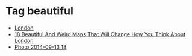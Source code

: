 <!--
title: Tag beautiful
date: 2020-06-28T14:38:47.951Z
tags:
-->
# Tag beautiful

 * [London](105020950857.md)
 * [18 Beautiful And Weird Maps That Will Change How You Think About London](118940051457.md)
 * [Photo 2014-09-13 18](97402176047.md)